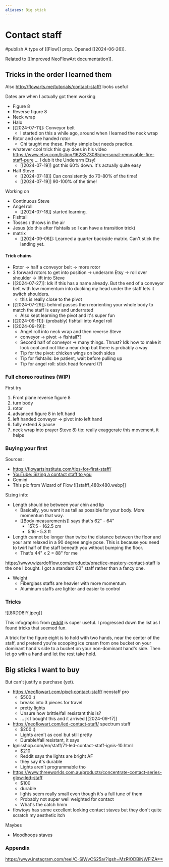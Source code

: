 ```yaml
---
aliases: Big stick
---
```

# Contact staff
#publish 
A type of [[Flow]] prop. Opened [[2024-06-26]].

Related to [[Improved NeoFlowArt documentation]].

## Tricks in the order I learned them
Also http://flowarts.me/tutorials/contact-staff/ looks useful

Dates are when I actually got them working
- Figure 8
- Reverse figure 8
- Neck wrap
- Halo
- [[2024-07-11]]: Conveyor belt
    - I started on this a while ago, around when I learned the neck wrap
- Rotor and one handed rotor
    - Chi taught me these. Pretty simple but needs practice.
- whatever cool trick this guy does in his video https://www.etsy.com/listing/1628373085/personal-removable-fire-staff-pure ... I dub it the Underarm Etsy!
    - [[2024-07-19]] got this 60% down. It's actually quite easy
- Half Steve
    - [[2024-07-18]] Can consistently do 70-80% of the time!
    - [[2024-07-19]] 90-100% of the time!

Working on
- Continuous Steve
- Angel roll
    - [[2024-07-18]] started learning.
- Fishtail
- Tosses / throws in the air
- Jesus (do this after fishtails so I can have a transition trick)
- matrix
    - [[2024-09-06]]: Learned a quarter backside matrix. Can't stick the landing yet. 

#### Trick chains
- Rotor -> half a conveyor belt -> more rotor
- 3 forward rotors to get into position -> underarm Etsy -> roll over shoulder -> lift into Steve
- [[2024-07-27]]: Idk if this has a name already. But the end of a conveyor belt with low momentum into ducking my head under the staff lets it switch shoulders.
    - this is really close to the pivot
- [[2024-07-29]]: behind passes then reorienting your whole body to match the staff is easy and underrated 
    - Also kept learning the pivot and it's super fun
- [[2024-09-11]]: (probably) fishtail into Angel roll
- [[2024-09-19]]:
    - Angel roll into neck wrap and then reverse Steve
    - conveyor -> pivot -> fishtail??
    - Second half of conveyor -> many things. Thrust? Idk how to make it look cool and not like a near drop but there is probably a way
    - Tip for the pivot: chicken wings on both sides
    - Tip for fishtails: be patient, wait before pulling up
    - Tip for angel roll: stick head forward (?)

### Full choreo routines (WIP)
First try
1) Front plane reverse figure 8
2) turn body
3) rotor
4) advanced figure 8 in left hand
5) left handed conveyor -> pivot into left hand
6) fully extend & pause
7) neck wrap into prayer Steve
    8) tip: really exaggerate this movement, it helps



### Buying your first
Sources:
- https://flowartsinstitute.com/tips-for-first-staff/
- [YouTube: Sizing a contact staff to you](https://www.youtube.com/watch?v=AW9mbXCNXPw)
- Gemini
- This pic from Wizard of Flow ![[stafff_480x480.webp]]

Sizing info:
- Length should be between your chin and lip
    - Basically, you want it as tall as possible for your body. More momentum that way.
    - [[Body measurements]] says that's 62" - 64"
        - 157.5 - 162.5 cm
        - 5.16 - 5.3 ft
- Length cannot be longer than twice the distance between the floor and your arm relaxed in a 90 degree angle pose. This is because you need to twirl half of the staff beneath you without bumping the floor.
    - That's 44" x 2 = 88" for me

https://www.wizardofflow.com/products/practice-mastery-contact-staff is the one I bought. I got a standard 60" staff rather than a fancy one.

- Weight
    - Fiberglass staffs are heavier with more momentum
    - Aluminum staffs are lighter and easier to control

### Tricks
![[8RDD8IY.jpeg]]

This infographic from [reddit](https://www.reddit.com/r/ContactStaff/comments/l1gy7a/contact_staff_training_progression/) is super useful. I progressed down the list as I found tricks that seemed fun.

A trick for the figure eight is to hold with two hands, near the center of the staff, and pretend you're scooping ice cream from one bucket on your dominant hand's side to a bucket on your non-dominant hand's side. Then let go with a hand and let the rest take hold.

## Big sticks I want to buy
But can't justify a purchase (yet).

- https://neoflowart.com/pixel-contact-staff/ neostaff pro
    - $500 :(
    - breaks into 3 pieces for travel
    - pretty lights
    - Unsure how brittle/fall resistant this is?
    - ... jk I bought this and it arrived [[2024-09-17]]
- https://neoflowart.com/led-contact-staff/ spectrum staff
    - $200 :)
    - Lights aren't as cool but still pretty
    - Durable/fall resistant, it says
- Ignisshop.com/en/staff/71-led-contact-staff-ignis-10.html
    - $210
    - Reddit says the lights are bright AF
    - they say it's durable
    - Lights aren't programmable tho
- https://www.threeworlds.com.au/products/concentrate-contact-series-glow-led-staff
    - $100
    - durable
    - lights seem really small even though it's a full tune of them
    - Probably not super well weighted for contact
    - What's the catch hmm
- flowtoys has some excellent looking contact staves but they don't quite scratch my aesthetic itch


Maybes
- Moodhoops staves

### Appendix
https://www.instagram.com/reel/C-SiWvCS25a/?igsh=MzRlODBiNWFlZA==
